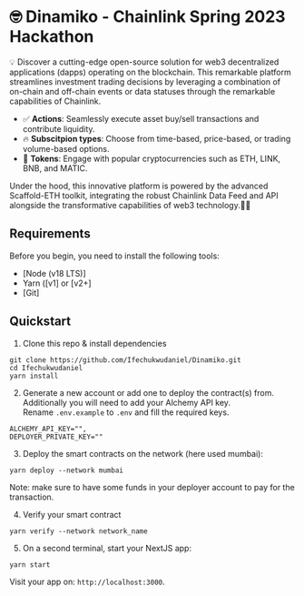 # 🤓 Dinamiko - Chainlink Spring 2023 Hackathon

💡 Discover a cutting-edge open-source solution for web3 decentralized applications (dapps) operating on the blockchain. This remarkable platform streamlines investment trading decisions by leveraging a combination of on-chain and off-chain events or data statuses through the remarkable capabilities of Chainlink.

- ✅ **Actions**: Seamlessly execute asset buy/sell transactions and contribute liquidity.
- 🔥 **Subscitpion types**: Choose from time-based, price-based, or trading volume-based options.
- 🔐 **Tokens**: Engage with popular cryptocurrencies such as ETH, LINK, BNB, and MATIC.

Under the hood, this innovative platform is powered by the advanced Scaffold-ETH toolkit, integrating the robust Chainlink Data Feed and API alongside the transformative capabilities of web3 technology.🏋️‍♀️

## Requirements

Before you begin, you need to install the following tools:

- [Node (v18 LTS)]
- Yarn ([v1] or [v2+]
- [Git]

## Quickstart

1. Clone this repo & install dependencies

```
git clone https://github.com/Ifechukwudaniel/Dinamiko.git
cd Ifechukwudaniel
yarn install
```

2. Generate a new account or add one to deploy the contract(s) from. Additionally you will need to add your Alchemy API key. Rename `.env.example` to `.env` and fill the required keys.

```
ALCHEMY_API_KEY="",
DEPLOYER_PRIVATE_KEY=""
```

3. Deploy the smart contracts on the network (here used mumbai):

```
yarn deploy --network mumbai
```

Note: make sure to have some funds in your deployer account to pay for the transaction.

4. Verify your smart contract

```
yarn verify --network network_name
```

5. On a second terminal, start your NextJS app:

```
yarn start
```

Visit your app on: `http://localhost:3000`.
